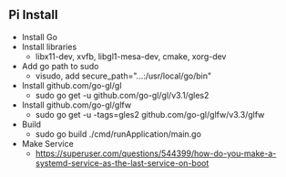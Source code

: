 
## Pi Install

- Install Go
- Install libraries
    - libx11-dev, xvfb, libgl1-mesa-dev, cmake, xorg-dev
- Add go path to sudo
    - visudo, add secure_path="...:/usr/local/go/bin"
- Install github.com/go-gl/gl
    - sudo go get -u github.com/go-gl/gl/v3.1/gles2
- Install github.com/go-gl/glfw
    - sudo go get -u -tags=gles2 github.com/go-gl/glfw/v3.3/glfw
- Build
    - sudo go build ./cmd/runApplication/main.go
- Make Service
    - https://superuser.com/questions/544399/how-do-you-make-a-systemd-service-as-the-last-service-on-boot